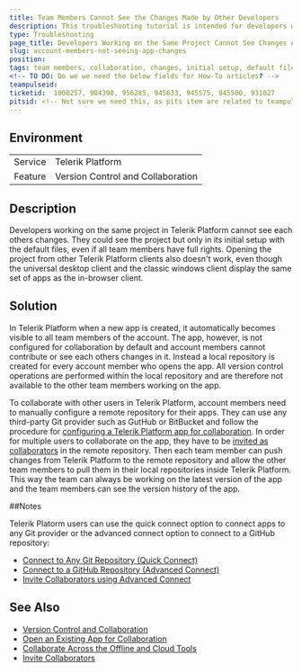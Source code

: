 ```yaml
---
title: Team Members Cannot See the Changes Made by Other Developers
description: This troubleshooting tutorial is intended for developers who need to see the changes applied by other team members in their Telerik Platform account.  
type: Troubleshooting
page_title: Developers Working on the Same Project Cannot See Changes Applied by Other Team Members
slug: account-members-not-seeing-app-changes
position:
tags: team members, collaboration, changes, initial setup, default files, version control, git
<!-- TO DO: Do we we need the below fields for How-To articles? -->
teampulseid: 
ticketid:  1000257, 984390, 956285, 945633, 945575, 945500, 931027
pitsid: <!-- Not sure we need this, as pits item are related to teampulse anyway -->
---
```


## Environment
<table>
  <tr>
    <td>Service</td>
    <td>Telerik Platform</td>	
  </tr>
  <tr>
	<td>Feature</td>
	<td>Version Control and Collaboration</td>
  </tr>
</table>

## Description
<!-- Mandatory -->
Developers working on the same project in Telerik Platform cannot see each others changes. They could see the project but only in its initial setup with the default files, even if all team members have full rights. Opening the project from other Telerik Platform clients also doesn't work, even though the universal desktop client and the classic windows client display the same set of apps as the in-browser client.

## Solution
<!-- Mandatory -->
In Telerik Platform when a new app is created, it automatically becomes visible to all team members of the account. The app, however, is not configured for collaboration by default and account members cannot contribute or see each others changes in it. Instead a local repository is created for every account member who opens the app. All version control operations are performed within the local repository and are therefore not available to the other team members working on the app.

To collaborate with other users in Telerik Platform, account members need to manually configure a remote repository for their apps. They can use any third-party Git provider such as GutHub or BitBucket and follow the procedure for [configuring a Telerik Platform app for collaboration](http://docs.telerik.com/platform/appbuilder/development-tools/version-control/collaborating/configure-for-collaboration). In order for multiple users to collaborate on the app, they have to be  [invited as collaborators]() in the remote repository. Then each team member can push changes from Telerik Platform to the remote repository and allow the other team members to pull them in their local repositories inside Telerik Platform. This way the team can always be working on the latest version of the app and the team members can see the version history of the app.

##Notes

Telerik Platorm users can use the quick connect option to connect apps to any Git provider or the advanced connect option to connect to a GitHub repository:

* [Connect to Any Git Repository (Quick Connect)](http://docs.telerik.com/platform/appbuilder/development-tools/version-control/third-party-vc/configuring-third-party-vc/connect-any-provider)
* [Connect to a GitHub Repository (Advanced Connect)](http://docs.telerik.com/platform/appbuilder/development-tools/version-control/third-party-vc/configuring-third-party-vc/github-integration)
* [Invite Collaborators using Advanced Connect](http://docs.telerik.com/platform/appbuilder/development-tools/version-control/third-party-vc/configuring-third-party-vc/invite-collaborators)

## See Also
<!-- Optional -->
* [Version Control and Collaboration](http://docs.telerik.com/platform/appbuilder/development-tools/version-control/overview)
* [Open an Existing App for Collaboration](http://docs.telerik.com/platform/appbuilder/development-tools/version-control/collaborating/open-existing-project)
* [Collaborate Across the Offline and Cloud Tools](http://docs.telerik.com/platform/appbuilder/development-tools/version-control/collaborating/develop-across-clients)
* [Invite Collaborators](http://docs.telerik.com/platform/appbuilder/development-tools/version-control/third-party-vc/configuring-third-party-vc/invite-collaborators)


